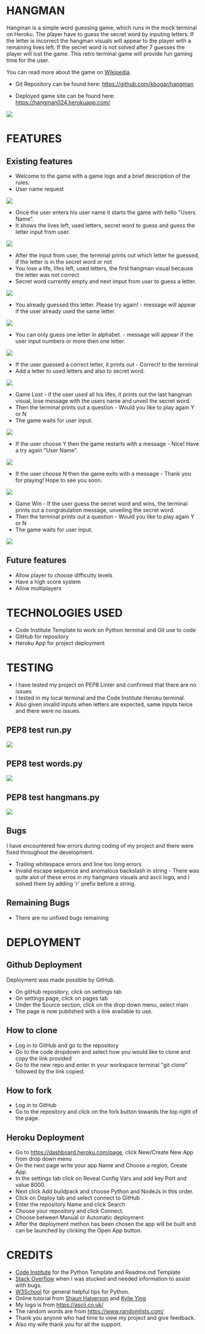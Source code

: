 # HANGMAN
Hangman is a simple word guessing game, which runs in the mock terminal on Heroku. The player have to guess the secret word by inputing letters. If the letter is incorrect the hangman visuals will appear to the player with a remaining lives left. If the secret word is not solved after 7 guesses the player will lost the game. This retro terminal game will provide fun gaming time for the user. 

You can read more about the game on [Wikipedia](https://en.wikipedia.org/wiki/Hangman_(game)).

* Git Repository can be found here: https://github.com/kbogar/hangman

* Deployed game site can be found here: https://hangman024.herokuapp.com/

![](/assets/images/screenshot.png)


# FEATURES
## Existing features
* Welcome to the game with a game logo and a brief description of the rules.
* User name request

![](/assets/images/hangman1.png)

* Once the user enters his user name it starts the game with hello "Users Name".
* It shows the lives left, used letters, secret word to guess and guess the letter input from user.

![](/assets/images/hangman2.png)

* After the input from user, the terminal prints out which letter he guessed, if the letter is in the secret word or not
* You lose a life, lifes left, used letters, the first hangman visual because the letter was not correct
* Secret word currently empty and next imput from user to guess a letter.

![](/assets/images/hangman3.png)

* You already guessed this letter. Please try again! - message will appear if the user already used the same letter.

![](/assets/images/hangman4.png)

* You can only guess one letter in alphabet. - message will appear if the user input numbers or more then one letter.

![](/assets/images/hangman5.png)

* If the user guessed a correct letter, it prints out - Correct! to the terminal
* Add a letter to used letters and also to secret word. 

![](/assets/images/hangman6.png)

* Game Lost - if the user used all his lifes, it prints out the last hangman visual, lose message with the users name and unveil the secret word.
* Then the terminal prints out a question - Would you like to play again Y or N 
* The game waits for user input.

![](/assets/images/hangman7.png)

* If the user choose Y then the game restarts with a message - Nice! Have a try again "User Name".

![](/assets/images/hangman8.png)

* If the user choose N then the game exits with a message - Thank you for playing! Hope to see you soon.

![](/assets/images/hangman9.png)

* Game Win - If the user guess the secret word and wins, the terminal prints out a congratulation message, unveiling the secret word.
* Then the terminal prints out a question - Would you like to play again Y or N
* The game waits for user input.

![](/assets/images/hangman10.png)

## Future features
* Allow player to choose difficulty levels
* Have a high score system
* Allow multiplayers

# TECHNOLOGIES USED
* Code Institute Template to work on Python terminal and Git use to code
* GitHub for repository
* Heroku App for project deployment

# TESTING
* I have tested my project on PEP8 Linter and confirmed that there are no issues
* I tested in my local terminal and the Code Institute Heroku terminal.
* Also given invalid inputs when letters are expected, same inputs twice and there were no issues.
## PEP8 test run.py
![](/assets/images/runpy.png)

## PEP8 test words.py
![](/assets/images/runpy.png)

## PEP8 test hangmans.py
![](/assets/images/hangmanspy.png)

## Bugs
I have encountered few errors during coding of my project and there were fixed throughout the development.
* Trailing whitespace errors and line too long errors
* Invalid escape sequence and anomalous backslash in string - There was quite alot of these erros in my hangmans visuals and ascii logo, and I solved them by adding 'r' prefix before a string.

## Remaining Bugs
* There are no unfixed bugs remaining

# DEPLOYMENT

## Github Deployment
Deployment was made possible by GitHub.
* On gitHub repository, click on settings tab
* On settings page, click on pages tab
* Under the Source section, click on the drop down menu, select main
* The page is now published with a link available to use.
## How to clone
* Log in to GitHub and go to the repository
* Go to the code dropdown and select how you would like to clone and copy the link provided
* Go to the new repo and enter in your workspace terminal "git clone" followed by the link copied.

## How to fork
* Log in to GitHub
* Go to the repository and click on the fork button towards the top right of the page.

## Heroku Deployment
* Go to https://dashboard.heroku.com/page, click New/Create New App from drop down menu
* On the next page write your app Name and Choose a region, Create App.
* In the settings tab click on Reveal Config Vars and add key Port and value 8000.
* Next click Add buildpack and choose Python and NodeJs in this order.
* Click on Deploy tab and select connect to GitHub
* Enter the repository Name and click Search
* Choose your repository and click Connect.
* Choose between Manual or Automatic deployment
* After the deployment methon has been chosen the app will be built and can be launched by clicking the Open App button.

# CREDITS
* [Code Institute](https://codeinstitute.net/) for the Python Template and Readme.md Template
* [Stack Overflow](https://stackoverflow.com/) when I was stucked and needed information to assist with bugs.
* [W3School](https://www.w3schools.com/) for general helpful tips for Python.
* Online tutorial from [Shaun Halverson](https://www.youtube.com/watch?v=pFvSb7cb_Us) and [Kylie Ying](https://www.youtube.com/watch?v=cJJTnI22IF8)
* My logo is from https://ascii.co.uk/
* The random words are from https://www.randomlists.com/
* Thank you anyone who had time to view my project and give feedback.
* Also my wife thank you for all the support.


